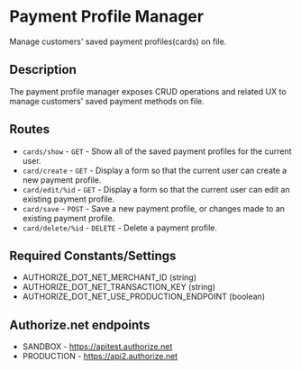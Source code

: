 # Payment Profile Manager
Manage customers' saved payment profiles(cards) on file.

## Description
The payment profile manager exposes CRUD operations and related UX to manage customers' saved payment methods on file.


## Routes
- `cards/show` - `GET` - Show all of the saved payment profiles for the current user.
- `card/create` - `GET` - Display a form so that the current user can create a new payment profile.
- `card/edit/%id` - `GET` - Display a form so that the current user can edit an existing payment profile.
- `card/save` - `POST` - Save a new payment profile, or changes made to an existing payment profile.
- `card/delete/%id` - `DELETE` - Delete a payment profile.


## Required Constants/Settings
- AUTHORIZE_DOT_NET_MERCHANT_ID (string)
- AUTHORIZE_DOT_NET_TRANSACTION_KEY (string)
- AUTHORIZE_DOT_NET_USE_PRODUCTION_ENDPOINT (boolean)

## Authorize.net endpoints
- SANDBOX - https://apitest.authorize.net
- PRODUCTION - https://api2.authorize.net

